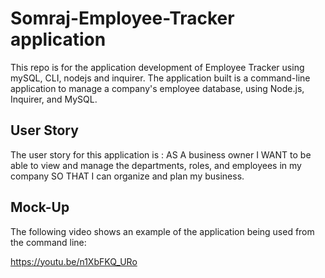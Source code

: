 # Somraj-Employee-Tracker application
This repo is for the application development of Employee Tracker using mySQL, CLI, nodejs and inquirer. The application built  is a command-line application to manage a company's employee database, using Node.js, Inquirer, and MySQL.


## User Story
The user story for this application is : 
AS A business owner
I WANT to be able to view and manage the departments, roles, and employees in my company
SO THAT I can organize and plan my business.

## Mock-Up
The following video shows an example of the application being used from the command line:

https://youtu.be/n1XbFKQ_URo
